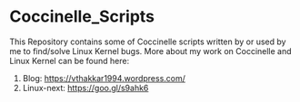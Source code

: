 # Coccinelle_Scripts
This Repository contains some of Coccinelle scripts written by or used by me to find/solve Linux Kernel bugs. 
More about my work on Coccinelle and Linux Kernel can be found here: 
1. Blog: https://vthakkar1994.wordpress.com/
2. Linux-next: https://goo.gl/s9ahk6
